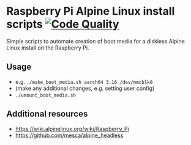 # Raspberry Pi Alpine Linux install scripts [![Code Quality](https://github.com/DanNixon/alpine-raspberry-pi-install/actions/workflows/code_quality.yml/badge.svg?branch=main)](https://github.com/DanNixon/alpine-raspberry-pi-install/actions/workflows/code_quality.yml)

Simple scripts to automate creation of boot media for a diskless Alpine Linux install on the Raspberry Pi.

## Usage

- e.g. `./make_boot_media.sh aarch64 3.16 /dev/mmcblk0`
- (make any additional changes, e.g. setting user config)
- `./umount_boot_media.sh`

## Additional resources

- https://wiki.alpinelinux.org/wiki/Raspberry_Pi
- https://github.com/mesca/alpine_headless
